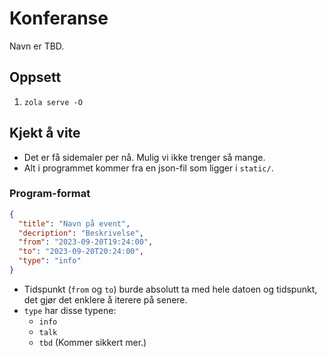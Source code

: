 # Konferanse

Navn er TBD.

## Oppsett

1. `zola serve -O`

## Kjekt å vite

- Det er få sidemaler per nå. Mulig vi ikke trenger så mange.
- Alt i programmet kommer fra en json-fil som ligger i `static/`.

### Program-format

```json
{
  "title": "Navn på event",
  "decription": "Beskrivelse",
  "from": "2023-09-20T19:24:00",
  "to": "2023-09-20T20:24:00",
  "type": "info"
}
```

- Tidspunkt (`from` og `to`) burde absolutt ta med hele datoen og tidspunkt, det gjør det enklere å iterere på senere.
- `type` har disse typene:
  - `info`
  - `talk`
  - `tbd` (Kommer sikkert mer.)
